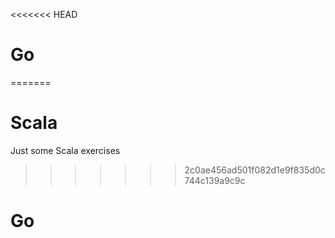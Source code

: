 <<<<<<< HEAD
# Go
=======
# Scala
Just some Scala exercises 
>>>>>>> 2c0ae456ad501f082d1e9f835d0c744c139a9c9c
# Go
